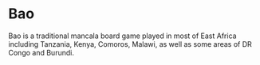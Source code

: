 # Bao
Bao is a traditional mancala board game played in most of East Africa including Tanzania, Kenya, Comoros, Malawi, as well as some areas of DR Congo and Burundi.
